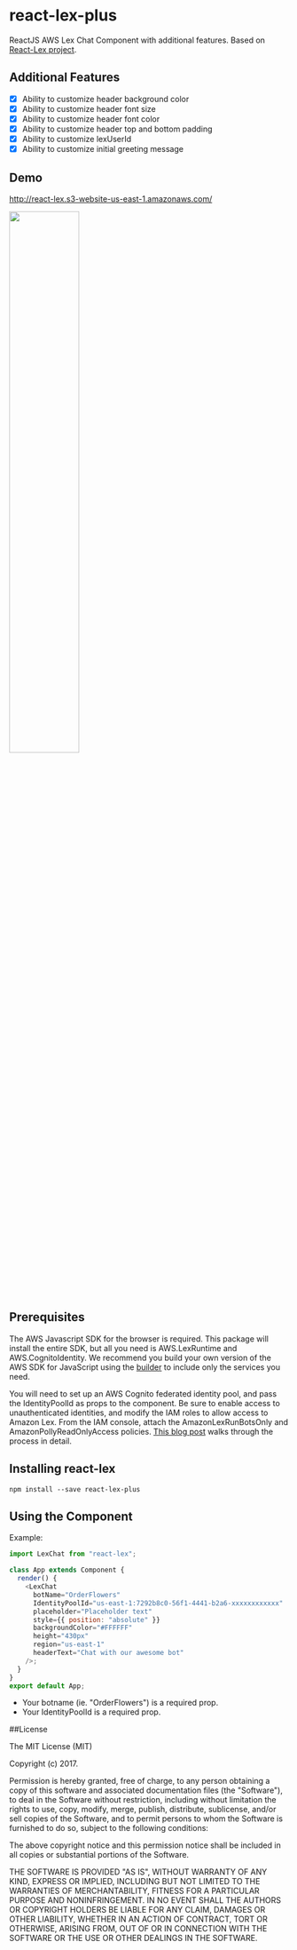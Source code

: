 # react-lex-plus

ReactJS AWS Lex Chat Component with additional features. Based on [React-Lex project](https://github.com/promediacorp/react-lex).

## Additional Features

- [x] Ability to customize header background color
- [x] Ability to customize header font size
- [x] Ability to customize header font color
- [x] Ability to customize header top and bottom padding
- [x] Ability to customize lexUserId
- [x] Ability to customize initial greeting message

## Demo

[http://react-lex.s3-website-us-east-1.amazonaws.com/
](http://react-lex.s3-website-us-east-1.amazonaws.com/)

<img src="https://thumbs.gfycat.com/ShabbyCourageousFalcon-size_restricted.gif" width="50%">

## Prerequisites

The AWS Javascript SDK for the browser is required. This package will install the entire SDK, but all you need is AWS.LexRuntime and AWS.CognitoIdentity. We recommend you build your own version of the AWS SDK for JavaScript using the [builder](https://sdk.amazonaws.com/builder/js/) to include only the services you need.

You will need to set up an AWS Cognito federated identity pool, and pass the IdentityPoolId as props to the component. Be sure to enable access to unauthenticated identities, and modify the IAM roles to allow access to Amazon Lex. From the IAM console, attach the AmazonLexRunBotsOnly and AmazonPollyReadOnlyAccess policies. [This blog post](https://aws.amazon.com/blogs/ai/greetings-visitor-engage-your-web-users-with-amazon-lex/) walks through the process in detail.

## Installing react-lex

```
npm install --save react-lex-plus
```

## Using the Component

Example:

```js
import LexChat from "react-lex";

class App extends Component {
  render() {
    <LexChat
      botName="OrderFlowers"
      IdentityPoolId="us-east-1:7292b8c0-56f1-4441-b2a6-xxxxxxxxxxxx"
      placeholder="Placeholder text"
      style={{ position: "absolute" }}
      backgroundColor="#FFFFFF"
      height="430px"
      region="us-east-1"
      headerText="Chat with our awesome bot"
    />;
  }
}
export default App;
```

- Your botname (ie. "OrderFlowers") is a required prop.
- Your IdentityPoolId is a required prop.

##License

The MIT License (MIT)

Copyright (c) 2017.

Permission is hereby granted, free of charge, to any person obtaining a copy of this software and associated documentation files (the "Software"), to deal in the Software without restriction, including without limitation the rights to use, copy, modify, merge, publish, distribute, sublicense, and/or sell copies of the Software, and to permit persons to whom the Software is furnished to do so, subject to the following conditions:

The above copyright notice and this permission notice shall be included in all copies or substantial portions of the Software.

THE SOFTWARE IS PROVIDED "AS IS", WITHOUT WARRANTY OF ANY KIND, EXPRESS OR IMPLIED, INCLUDING BUT NOT LIMITED TO THE WARRANTIES OF MERCHANTABILITY, FITNESS FOR A PARTICULAR PURPOSE AND NONINFRINGEMENT. IN NO EVENT SHALL THE AUTHORS OR COPYRIGHT HOLDERS BE LIABLE FOR ANY CLAIM, DAMAGES OR OTHER LIABILITY, WHETHER IN AN ACTION OF CONTRACT, TORT OR OTHERWISE, ARISING FROM, OUT OF OR IN CONNECTION WITH THE SOFTWARE OR THE USE OR OTHER DEALINGS IN THE SOFTWARE.
